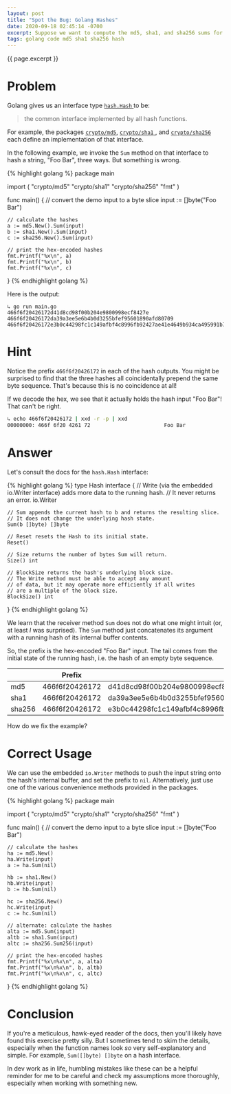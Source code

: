 ```yaml
---
layout: post
title: "Spot the Bug: Golang Hashes"
date: 2020-09-18 02:45:14 -0700
excerpt: Suppose we want to compute the md5, sha1, and sha256 sums for some string "Foo Bar". What's wrong with this routine?
tags: golang code md5 sha1 sha256 hash
---
```


<span class='tagline'>{{ page.excerpt }}</span>

# Problem

Golang gives us an interface type <a href="https://golang.org/pkg/hash/"> `hash.Hash` </a> to be: 

> the common interface implemented by all hash functions. 

For example, the packages 
<a href="https://golang.org/pkg/crypto/md5/">`crypto/md5`</a>, 
<a href="https://golang.org/pkg/crypto/sha256/">`crypto/sha1` </a>, and 
<a href="https://golang.org/pkg/crypto/sha256/">`crypto/sha256` </a> each define an implementation of that interface.

In the following example, we invoke the `Sum` method on that interface to hash a string, "Foo Bar", three ways. But something is wrong.

{% highlight golang %}
package main

import (
	"crypto/md5"
	"crypto/sha1"
	"crypto/sha256"
	"fmt"
)

func main() {
	// convert the demo input to a byte slice
	input := []byte("Foo Bar")

	// calculate the hashes
	a := md5.New().Sum(input)
	b := sha1.New().Sum(input)
	c := sha256.New().Sum(input)

	// print the hex-encoded hashes
	fmt.Printf("%x\n", a)
	fmt.Printf("%x\n", b)
	fmt.Printf("%x\n", c)
}
{% endhighlight golang %}

Here is the output:
```
↳ go run main.go
466f6f20426172d41d8cd98f00b204e9800998ecf8427e
466f6f20426172da39a3ee5e6b4b0d3255bfef95601890afd80709
466f6f20426172e3b0c44298fc1c149afbf4c8996fb92427ae41e4649b934ca495991b7852b855
```

# Hint

Notice the prefix `466f6f20426172` in each of the hash outputs. You might be surprised to find that the three hashes all coincidentally prepend the same byte sequence. That's because this is no coincidence at all!

If we decode the hex, we see that it actually holds the hash input "Foo Bar"! That can't be right.

```sh
↳ echo 466f6f20426172 | xxd -r -p | xxd
00000000: 466f 6f20 4261 72                        Foo Bar
```

# Answer

Let's consult the docs for the `hash.Hash` interface:

{% highlight golang %}
type Hash interface {
    // Write (via the embedded io.Writer interface) adds more data to the running hash.
    // It never returns an error.
    io.Writer

    // Sum appends the current hash to b and returns the resulting slice.
    // It does not change the underlying hash state.
    Sum(b []byte) []byte

    // Reset resets the Hash to its initial state.
    Reset()

    // Size returns the number of bytes Sum will return.
    Size() int

    // BlockSize returns the hash's underlying block size.
    // The Write method must be able to accept any amount
    // of data, but it may operate more efficiently if all writes
    // are a multiple of the block size.
    BlockSize() int
}
{% endhighlight golang %}

We learn that the receiver method `Sum` does not do what one might intuit (or, at least _I_ was surprised). The `Sum` method just concatenates its argument with a running hash of its internal buffer contents. 

So, the prefix is the hex-encoded "Foo Bar" input. The tail comes from the initial state of the running hash, i.e. the hash of an empty byte sequence.

|           | Prefix            | Blank Hash                                                        |
|-----------|-------------------|-------------------------------------------------------------------|
| md5       | 466f6f20426172    | d41d8cd98f00b204e9800998ecf8427e                                  |
| sha1      | 466f6f20426172    | da39a3ee5e6b4b0d3255bfef95601890afd80709                          |
| sha256    | 466f6f20426172    | e3b0c44298fc1c149afbf4c8996fb92427ae41e4649b934ca495991b7852b855  |

How do we fix the example?

# Correct Usage

We can use the embedded `io.Writer` methods to push the input string onto the hash's internal buffer, and set the prefix to `nil`. Alternatively, just use one of the various convenience methods provided in the packages.

{% highlight golang %}
package main

import (
	"crypto/md5"
	"crypto/sha1"
	"crypto/sha256"
	"fmt"
)

func main() {
	// convert the demo input to a byte slice
	input := []byte("Foo Bar")

	// calculate the hashes
	ha := md5.New()
	ha.Write(input)
	a := ha.Sum(nil)

	hb := sha1.New()
	hb.Write(input)
	b := hb.Sum(nil)

	hc := sha256.New()
	hc.Write(input)
	c := hc.Sum(nil)

	// alternate: calculate the hashes
	alta := md5.Sum(input)
	altb := sha1.Sum(input)
	altc := sha256.Sum256(input)

	// print the hex-encoded hashes
	fmt.Printf("%x\n%x\n", a, alta)
	fmt.Printf("%x\n%x\n", b, altb)
	fmt.Printf("%x\n%x\n", c, altc)
}
{% endhighlight golang %}

# Conclusion

If you're a meticulous, hawk-eyed reader of the docs, then you'll likely have found this exercise pretty silly. But I sometimes tend to skim the details, especially when the function names look _so_ very self-explanatory and simple. For example, `Sum([]byte) []byte` on a hash interface.

In dev work as in life, humbling mistakes like these can be a helpful reminder for me to be careful and check my assumptions more thoroughly, especially when working with something new.
